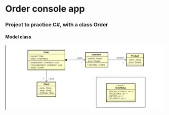 # Order console app
### Project to practice C#, with a class Order

#### Model class
![umlclass](/img/order-uml.png/)
